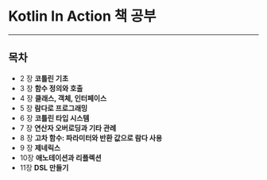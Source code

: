 # Kotlin In Action  책 공부
---
## 목차

- 2 장 __코틀린 기초__
- 3 장 __함수 정의와 호출__
- 4 장 __클래스, 객체, 인터페이스__
- 5 장 __람다로 프로그래밍__
- 6 장 __코틀린 타입 시스템__
- 7 장 __연산자 오버로딩과 기타 관례__
- 8 장 __고차 함수: 파라미터와 반환 값으로 람다 사용__
- 9 장 __제네릭스__
- 10장 __애노테이션과 리플렉션__
- 11장 __DSL 만들기__
